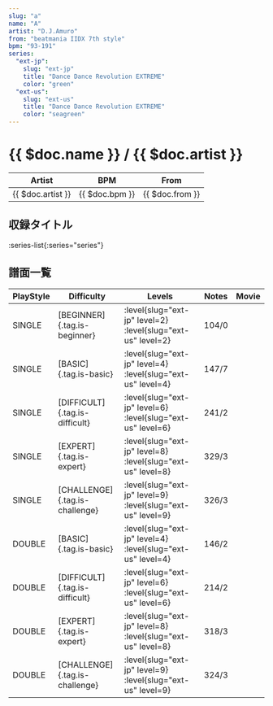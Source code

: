 ```yaml
---
slug: "a"
name: "A"
artist: "D.J.Amuro"
from: "beatmania IIDX 7th style"
bpm: "93-191"
series:
  "ext-jp":
    slug: "ext-jp"
    title: "Dance Dance Revolution EXTREME"
    color: "green"
  "ext-us":
    slug: "ext-us"
    title: "Dance Dance Revolution EXTREME"
    color: "seagreen"
---
```


# {{ $doc.name }} / {{ $doc.artist }}

|Artist|BPM|From|
|------|---|----|
|{{ $doc.artist }}|{{ $doc.bpm }}|{{ $doc.from }}|

## 収録タイトル

:series-list{:series="series"}

## 譜面一覧

|PlayStyle|Difficulty|Levels|Notes|Movie|
|---------|----------|------|-----|-----|
|SINGLE|[BEGINNER]{.tag.is-beginner}|:level{slug="ext-jp" level=2} :level{slug="ext-us" level=2}|104/0||
|SINGLE|[BASIC]{.tag.is-basic}|:level{slug="ext-jp" level=4} :level{slug="ext-us" level=4}|147/7||
|SINGLE|[DIFFICULT]{.tag.is-difficult}|:level{slug="ext-jp" level=6} :level{slug="ext-us" level=6}|241/2||
|SINGLE|[EXPERT]{.tag.is-expert}|:level{slug="ext-jp" level=8} :level{slug="ext-us" level=8}|329/3||
|SINGLE|[CHALLENGE]{.tag.is-challenge}|:level{slug="ext-jp" level=9} :level{slug="ext-us" level=9}|326/3||
|DOUBLE|[BASIC]{.tag.is-basic}|:level{slug="ext-jp" level=4} :level{slug="ext-us" level=4}|146/2||
|DOUBLE|[DIFFICULT]{.tag.is-difficult}|:level{slug="ext-jp" level=6} :level{slug="ext-us" level=6}|214/2||
|DOUBLE|[EXPERT]{.tag.is-expert}|:level{slug="ext-jp" level=8} :level{slug="ext-us" level=8}|318/3||
|DOUBLE|[CHALLENGE]{.tag.is-challenge}|:level{slug="ext-jp" level=9} :level{slug="ext-us" level=9}|324/3||
